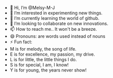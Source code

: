 - 👋 Hi, I’m @Melsy-M-J
- 👀 I’m interested in experimenting new things.
- 🌱 I’m currently learning the world of github.
- 💞️ I’m looking to collaborate on new innovations.
- 📫 How to reach me..   It won't be a breeze.
- 😄 Pronouns: are words used instead of nouns
- ⚡ Fun fact:
- M is for melody, the song of life.
- E is for excellence, my passion, my drive.
- L is for little, the little things I do.
- S is for special, I am, I know!
- Y is for young, the years never show!

<!---
Melsy-M-J/Melsy-M-J is a ✨ special ✨ repository because its `README.md` (this file) appears on your GitHub profile.
You can click the Preview link to take a look at your changes.
--->
